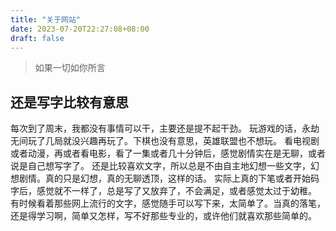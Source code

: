 ```yaml
---
title: "关于网站"
date: 2023-07-20T22:27:08+08:00
draft: false
---
```


> 如果一切如你所言

## 还是写字比较有意思

每次到了周末，我都没有事情可以干，主要还是提不起干劲。
玩游戏的话，永劫无间玩了几局就没兴趣再玩了。下棋也没有意思，英雄联盟也不想玩。
看电视剧或者动漫，再或者看电影，看了一集或者几十分钟后，感觉剧情实在是无聊，或者说是自己想写字了。
还是比较喜欢文字，所以总是不由自主地幻想一些文字，幻想剧情。真的只是幻想，真的无聊透顶，这样的话。
实际上真的下笔或者开始码字后，感觉就不一样了，总是写了又放弃了，不会满足，或者感觉太过于幼稚。
有时候看着那些网上流行的文字，感觉随手可以写下来，太简单了。当真的落笔，还是得学习啊，简单又怎样，写不好那些专业的，或许他们就喜欢那些简单的。

